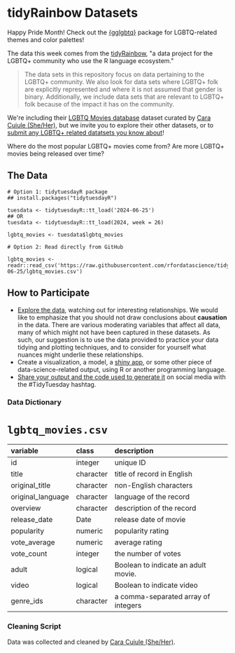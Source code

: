 # tidyRainbow Datasets

Happy Pride Month! 
Check out the [{gglgbtq}](https://github.com/turtletopia/gglgbtq) package for LGBTQ-related themes and color palettes!

The data this week comes from the [tidyRainbow](https://github.com/r-lgbtq/tidyrainbow/tree/main), "a data project for the LGBTQ+ community who use the R language ecosystem."

> The data sets in this repository focus on data pertaining to the LGBTQ+ community. We also look for data sets where LGBTQ+ folk are explicitly represented and where it is not assumed that gender is binary. Additionally, we include data sets that are relevant to LGBTQ+ folk because of the impact it has on the community.

We're including their [LGBTQ Movies database](https://github.com/r-lgbtq/tidyrainbow/tree/main/data/LGBTQ-movie-database) dataset curated by [Cara Cuiule (She/Her)](https://github.com/cacalc), but we invite you to explore their other datasets, or to [submit any LGBTQ+ related datatsets you know about](https://github.com/r-lgbtq/tidyrainbow/issues)! 

Where do the most popular LGBTQ+ movies come from?
Are more LGBTQ+ movies being released over time?

## The Data

```{r}
# Option 1: tidytuesdayR package 
## install.packages("tidytuesdayR")

tuesdata <- tidytuesdayR::tt_load('2024-06-25')
## OR
tuesdata <- tidytuesdayR::tt_load(2024, week = 26)

lgbtq_movies <- tuesdata$lgbtq_movies

# Option 2: Read directly from GitHub

lgbtq_movies <- readr::read_csv('https://raw.githubusercontent.com/rfordatascience/tidytuesday/master/data/2024/2024-06-25/lgbtq_movies.csv')
```

## How to Participate

- [Explore the data](https://r4ds.hadley.nz/), watching out for interesting relationships. We would like to emphasize that you should not draw conclusions about **causation** in the data. There are various moderating variables that affect all data, many of which might not have been captured in these datasets. As such, our suggestion is to use the data provided to practice your data tidying and plotting techniques, and to consider for yourself what nuances might underlie these relationships.
- Create a visualization, a model, a [shiny app](https://shiny.posit.co/), or some other piece of data-science-related output, using R or another programming language.
- [Share your output and the code used to generate it](../../../sharing.md) on social media with the #TidyTuesday hashtag.

### Data Dictionary

# `lgbtq_movies.csv`

|variable           |class      |description                          |
|:------------------|:----------|:------------------------------------|
| id                | integer   | unique ID                           |
| title             | character | title of record in English          |
| original_title    | character | non-English characters              |
| original_language | character | language of the record              |
| overview          | character | description of the record           |
| release_date      | Date      | release date of movie               |
| popularity        | numeric   | popularity rating                   |
| vote_average      | numeric   | average rating                      |
| vote_count        | integer   | the number of votes                 |
| adult             | logical   | Boolean to indicate an adult movie. |
| video             | logical   | Boolean to indicate video           |
| genre_ids         | character | a comma-separated array of integers |


### Cleaning Script

Data was collected and cleaned by [Cara Cuiule (She/Her)](https://github.com/cacalc/tidyRainbowScratch).
